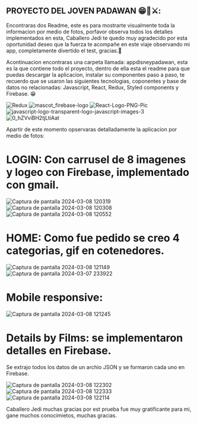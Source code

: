 ## PROYECTO DEL JOVEN PADAWAN  😁🤖⚔️:

Encontraras dos Readme, este es para mostrarte visualmente toda la informacion por medio de fotos, porfavor observa todos los detalles implementados en esta, Caballero Jedi te quedo muy agradecido por esta oportunidad deseo que la fuerza te acompañe en este viaje observando mi app, completamente divertido el test, gracias.🚀

Acontinuacion encontraras una carpeta llamada: appdisneypadawan, esta es la que contiene todo el proyecto, dentro de ella esta el readme para que puedas descargar la aplicacion, instalar su componentes paso a paso, te recuerdo que se usaron las siguientes tecnologias, coponentes y base de datos no relacionadas: Javascript, React, Redux, Styled components y Firebase. 😁

![Redux](https://github.com/LuisFsilva97/Clone-Disney-AppTest--BeMaster/assets/157631615/1b61be3f-8806-4d21-95cf-1ef193425786)
![mascot_firebase-logo](https://github.com/LuisFsilva97/Clone-Disney-AppTest--BeMaster/assets/157631615/7617b4fd-2979-42c1-aad6-7bc18c9c1a64)
![React-Logo-PNG-Pic](https://github.com/LuisFsilva97/Clone-Disney-AppTest--BeMaster/assets/157631615/935e4499-1db3-41d9-971b-3d5fb072dbb2)
![javascript-logo-transparent-logo-javascript-images-3](https://github.com/LuisFsilva97/Clone-Disney-AppTest--BeMaster/assets/157631615/725c6de4-e27b-4398-87a7-aa8b43cf81c0)
![0_hZVviBH2tjLtiAat](https://github.com/LuisFsilva97/Clone-Disney-AppTest--BeMaster/assets/157631615/a5c43193-e2cd-48a0-bbc7-dfe9fda44ce6)

Apartir de este momento opservaras detalladamente la aplicacion por medio de fotos:

# LOGIN: Con carrusel de 8 imagenes y logeo con Firebase, implementado con gmail.

![Captura de pantalla 2024-03-08 120319](https://github.com/LuisFsilva97/Clone-Disney-AppTest--BeMaster/assets/157631615/cd5d80e3-010e-4473-baca-9868d18246fc)
![Captura de pantalla 2024-03-08 120308](https://github.com/LuisFsilva97/Clone-Disney-AppTest--BeMaster/assets/157631615/516ceb45-90c5-44ef-89dc-24842b65b9bb)
![Captura de pantalla 2024-03-08 120552](https://github.com/LuisFsilva97/Clone-Disney-AppTest--BeMaster/assets/157631615/c3a12f6c-114a-4e19-b10c-0fc0434fd8a6)

# HOME: Como fue pedido se creo 4 categorias, gif en cotenedores.

![Captura de pantalla 2024-03-08 121149](https://github.com/LuisFsilva97/Clone-Disney-AppTest--BeMaster/assets/157631615/502afb1e-0235-459e-98a0-26b3a7139e41)
![Captura de pantalla 2024-03-07 233922](https://github.com/LuisFsilva97/Clone-Disney-AppTest--BeMaster/assets/157631615/c95fc077-0f4e-47aa-b843-d2bc75bb3221)

# Mobile responsive:
![Captura de pantalla 2024-03-08 121245](https://github.com/LuisFsilva97/Clone-Disney-AppTest--BeMaster/assets/157631615/a4e061c1-215d-4c60-8c34-dd8f58d6907f)

# Details by Films: se implementaron detalles en Firebase.
Se extrajo todos los datos de un archio JSON y se formaron cada uno en Firebase.

![Captura de pantalla 2024-03-08 122302](https://github.com/LuisFsilva97/Clone-Disney-AppTest--BeMaster/assets/157631615/d7100d04-34b2-434b-a6fc-49b45f112f3a)
![Captura de pantalla 2024-03-08 122333](https://github.com/LuisFsilva97/Clone-Disney-AppTest--BeMaster/assets/157631615/d88ac7a4-e909-46ef-b2d9-42181cfecee6)
![Captura de pantalla 2024-03-08 122114](https://github.com/LuisFsilva97/Clone-Disney-AppTest--BeMaster/assets/157631615/523b139e-4c39-4c52-ad55-9cece56aab1c)

Caballero Jedi muchas gracias por est prueba fue muy gratificante para mi, gane muchos conocimietos, muchas gracias.
